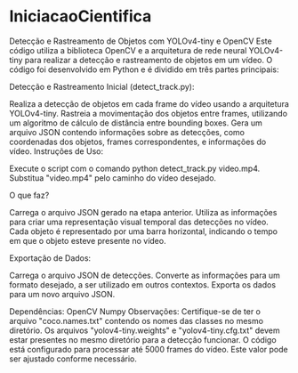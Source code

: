 # IniciacaoCientifica
Detecção e Rastreamento de Objetos com YOLOv4-tiny e OpenCV
Este código utiliza a biblioteca OpenCV e a arquitetura de rede neural YOLOv4-tiny para realizar a detecção e rastreamento de objetos em um vídeo. O código foi desenvolvido em Python e é dividido em três partes principais:

Detecção e Rastreamento Inicial (detect_track.py):

Realiza a detecção de objetos em cada frame do vídeo usando a arquitetura YOLOv4-tiny.
Rastreia a movimentação dos objetos entre frames, utilizando um algoritmo de cálculo de distância entre bounding boxes.
Gera um arquivo JSON contendo informações sobre as detecções, como coordenadas dos objetos, frames correspondentes, e informações do vídeo.
Instruções de Uso:

Execute o script com o comando python detect_track.py video.mp4.
Substitua "video.mp4" pelo caminho do vídeo desejado.

O que faz?

Carrega o arquivo JSON gerado na etapa anterior.
Utiliza as informações para criar uma representação visual temporal das detecções no vídeo.
Cada objeto é representado por uma barra horizontal, indicando o tempo em que o objeto esteve presente no vídeo.

Exportação de Dados:

Carrega o arquivo JSON de detecções.
Converte as informações para um formato desejado, a ser utilizado em outros contextos.
Exporta os dados para um novo arquivo JSON.

Dependências:
OpenCV
Numpy
Observações:
Certifique-se de ter o arquivo "coco.names.txt" contendo os nomes das classes no mesmo diretório.
Os arquivos "yolov4-tiny.weights" e "yolov4-tiny.cfg.txt" devem estar presentes no mesmo diretório para a detecção funcionar.
O código está configurado para processar até 5000 frames do vídeo. Este valor pode ser ajustado conforme necessário.
